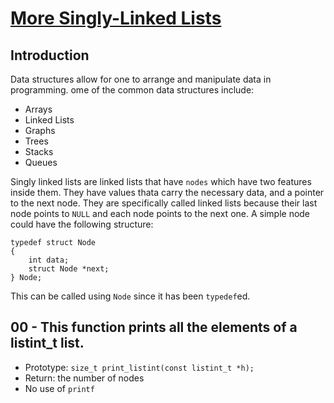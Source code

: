 # <ins> More Singly-Linked Lists</ins>

## Introduction

Data structures allow for one to arrange and manipulate data in programming. ome of the common data structures include:
- Arrays
- Linked Lists
- Graphs
- Trees
- Stacks
- Queues

Singly linked lists are linked lists that have `nodes` which have two features inside them. They have values thata carry the necessary data, and a pointer to the next node. They are specifically called linked lists because their last node points to `NULL` and each node points to the next one. A simple node could have the following structure:
```
typedef struct Node
{
	int data;
	struct Node *next;
} Node;
```
This can be called using ``` Node ``` since it has been `typedef`ed.

## 00 - This function prints all the elements of a listint_t list.
- Prototype: `size_t print_listint(const listint_t *h);`
- Return: the number of nodes
- No use of `printf`